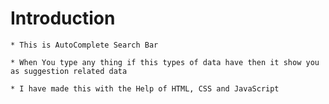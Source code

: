# Introduction

    * This is AutoComplete Search Bar

    * When You type any thing if this types of data have then it show you as suggestion related data

    * I have made this with the Help of HTML, CSS and JavaScript
